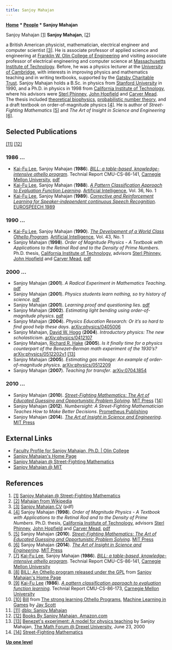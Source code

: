 ```yaml
---
title: Sanjoy Mahajan
---
```

**[Home](Home "Home") \* [People](People "People") \* Sanjoy Mahajan**



 [](http://streetfightingmath.com/author.html) Sanjoy Mahajan <a id="cite-note-1" href="#cite-ref-1">[1]</a> 
**Sanjoy Mahajan**, <a id="cite-note-2" href="#cite-ref-2">[2]</a>  

a British American physicist, mathematician, electrical engineer and computer scientist <a id="cite-note-3" href="#cite-ref-3">[3]</a>. He is associate professor of applied science and engineering at [Franklin W. Olin College of Engineering](https://en.wikipedia.org/wiki/Franklin_W._Olin_College_of_Engineering) and visiting associate professor of electrical engineering and computer science at [Massachusetts Institute of Technology](Massachusetts_Institute_of_Technology "Massachusetts Institute of Technology"). 
Before, he was a physics lecturer at the [University of Cambridge](https://en.wikipedia.org/wiki/University_of_Cambridge), with interests in improving physics and mathematics teaching and in writing textbooks, supported by the [Gatsby Charitable Trust](https://en.wikipedia.org/wiki/Gatsby_Charitable_Foundation). 
Sanjoy Mahajan holds a B.Sc. in physics from [Stanford University](Stanford_University "Stanford University") in 1990, and a Ph.D. in physics in 1998 from [California Institute of Technology](https://en.wikipedia.org/wiki/California_Institute_of_Technology), where his advisors were [Sterl Phinney](Mathematician#SPhinney "Mathematician"), [John Hopfield](Mathematician#JHopfield "Mathematician") and [Carver Mead](Mathematician#CAMead "Mathematician"). The thesis included [theoretical biophysics](https://en.wikipedia.org/wiki/Biophysics), [probabilistic number theory](https://en.wikipedia.org/wiki/Probabilistic_number_theory), and a draft textbook on order-of-magnitude physics <a id="cite-note-4" href="#cite-ref-4">[4]</a>. 
He is author of *Street-Fighting Mathematics* <a id="cite-note-5" href="#cite-ref-5">[5]</a> and *The Art of Insight in Science and Engineering* <a id="cite-note-6" href="#cite-ref-6">[6]</a>. 



## Selected Publications


<a id="cite-note-11" href="#cite-ref-11">[11]</a> <a id="cite-note-12" href="#cite-ref-12">[12]</a>



### 1986 ...


* [Kai-Fu Lee](Kai-Fu_Lee "Kai-Fu Lee"), Sanjoy Mahajan (**1986**). *[BILL: a table-based, knowledge-intensive othello program](https://kilthub.cmu.edu/articles/BILL_a_table-based_knowledge-intensive_othello_program/6603887/1)*. Technial Report CMU-CS-86-141, [Carnegie Mellon University](Carnegie_Mellon_University "Carnegie Mellon University"), [pdf](https://pdfs.semanticscholar.org/f7ab/15736ecc79452aa4546cf8d7f5aa94d6afa0.pdf)
* [Kai-Fu Lee](Kai-Fu_Lee "Kai-Fu Lee"), Sanjoy Mahajan (**1988**). *[A Pattern Classification Approach to Evaluation Function Learning](https://www.sciencedirect.com/science/article/abs/pii/0004370288900768)*. [Artificial Intelligence](https://en.wikipedia.org/wiki/Artificial_Intelligence_%28journal%29), Vol. 36, No. 1
* [Kai-Fu Lee](Kai-Fu_Lee "Kai-Fu Lee"), Sanjoy Mahajan (**1989**). *[Corrective and Reinforcement Learning for Speaker-independent continuous Speech Recognition](https://www.semanticscholar.org/paper/Corrective-and-reinforcement-learning-for-speech-Lee-Mahajan/ea82f514e0e00586f00402a4df2cd0885b4e13c5)*. [EUROSPEECH 1989](https://dblp.uni-trier.de/db/conf/interspeech/eurospeech1989.html)


### 1990 ...


* [Kai-Fu Lee](Kai-Fu_Lee "Kai-Fu Lee"), Sanjoy Mahajan (**1990**). *[The Development of a World Class Othello Program](https://www.sciencedirect.com/science/article/abs/pii/000437029090068B)*. [Artificial Intelligence](https://en.wikipedia.org/wiki/Artificial_Intelligence_%28journal%29), Vol. 43, No. 1
* Sanjoy Mahajan (**1998**). *Order of Magnitude Physics - A Textbook with Applications to the Retinal Rod and to the Density of Prime Numbers*. Ph.D. thesis, [California Institute of Technology](https://en.wikipedia.org/wiki/California_Institute_of_Technology), advisors [Sterl Phinney](Mathematician#SPhinney "Mathematician"), [John Hopfield](Mathematician#JHopfield "Mathematician") and [Carver Mead](Mathematician#CAMead "Mathematician"), [pdf](http://www.inference.phy.cam.ac.uk/sanjoy/thesis/thesis-letter.pdf)


### 2000 ...


* Sanjoy Mahajan (**2001**). *A Radical Experiment in Mathematics Teaching*. [pdf](http://www.inference.phy.cam.ac.uk/sanjoy/ihpst/benezet.pdf)
* Sanjoy Mahajan (**2001**). *Physics students learn nothing, so try history of science*. [pdf](http://www.inference.phy.cam.ac.uk/sanjoy/ihpst/rote-physics.pdf)
* Sanjoy Mahajan (**2001**). *Learning proof and questioning lies*. [pdf](http://www.inference.phy.cam.ac.uk/sanjoy/ihpst/proof.pdf)
* Sanjoy Mahajan (**2002**). *Estimating light bending using order-of-magnitude physics*. [pdf](http://www.inference.phy.cam.ac.uk/sanjoy/teaching/approximation/light-bending.pdf)
* Sanjoy Mahajan (**2004**). *Physics Education Research: Or it’s so hard to find good help these days*. [arXiv:physics/0405006](http://arxiv.org/abs/physics/0405006)
* Sanjoy Mahajan, [David W. Hogg](https://as.nyu.edu/content/nyu-as/as/faculty/david-w-hogg.html) (**2004**). *Introductory physics: The new scholasticism*. [arXiv:physics/0412107](https://arxiv.org/abs/physics/0412107)
* Sanjoy Mahajan, [Richard R. Hake](https://scholar.google.com/citations?user=10EI2q8AAAAJ&hl=en) (**2005**). *Is it finally time for a physics counterpart of the Benezet–Berman math experiment of the 1930’s?* [arXiv:physics/0512202v1](https://arxiv.org/abs/physics/0512202v1) <a id="cite-note-13" href="#cite-ref-13">[13]</a>
* Sanjoy Mahajan (**2005**). *Estimating gas mileage: An example of order-of-magnitude physics*. [arXiv:physics/0512209](https://arxiv.org/abs/physics/0512209)
* Sanjoy Mahajan (**2007**). *Teaching for transfer*. [arXiv:0704.1854](https://arxiv.org/abs/0704.1854)


### 2010 ...


* Sanjoy Mahajan (**2010**). *[Street-Fighting Mathematics: The Art of Educated Guessing and Opportunistic Problem Solving](https://mitpress.mit.edu/books/street-fighting-mathematics)*. [MIT Press](https://en.wikipedia.org/wiki/MIT_Press) <a id="cite-note-14" href="#cite-ref-14">[14]</a>
* Sanjoy Mahajan (**2012**). *Numbersight: A Street-Fighting Mathematician Teaches How to Make Better Decisions*. [Prometheus Publishing](https://en.wikipedia.org/wiki/Prometheus_Books)
* Sanjoy Mahajan (**2014**). *[The Art of Insight in Science and Engineering](https://mitpress.mit.edu/books/art-insight-science-and-engineering)*. [MIT Press](https://en.wikipedia.org/wiki/MIT_Press)


## External Links


* [Faculty Profile for Sanjoy Mahajan, Ph.D. | Olin College](http://www.olin.edu/faculty/profile/sanjoy-mahajan/)
* [Sanjoy Mahajan's Home Page](http://www.inference.phy.cam.ac.uk/sanjoy/)
* [Sanjoy Mahajan @ Street-Fighting Mathematics](http://streetfightingmath.com/author.html)
* [Sanjoy Mahajan @ MIT](http://web.mit.edu/sanjoy/www/)


## References


1. <a id="cite-ref-1" href="#cite-note-1">[1]</a> [Sanjoy Mahajan @ Street-Fighting Mathematics](http://streetfightingmath.com/author.html)
2. <a id="cite-ref-2" href="#cite-note-2">[2]</a> [Mahajan from Wikipedia](https://en.wikipedia.org/wiki/Mahajan)
3. <a id="cite-ref-3" href="#cite-note-3">[3]</a> [Sanjoy Mahajan CV](http://web.mit.edu/sanjoy/www/cv.pdf) (pdf)
4. <a id="cite-ref-4" href="#cite-note-4">[4]</a> Sanjoy Mahajan (**1998**). *Order of Magnitude Physics - A Textbook with Applications to the Retinal Rod and to the Density of Prime Numbers*. Ph.D. thesis, [California Institute of Technology](https://en.wikipedia.org/wiki/California_Institute_of_Technology), advisors [Sterl Phinney](Mathematician#SPhinney "Mathematician"), [John Hopfield](Mathematician#JHopfield "Mathematician") and [Carver Mead](Mathematician#CAMead "Mathematician"), [pdf](http://www.inference.phy.cam.ac.uk/sanjoy/thesis/thesis-letter.pdf)
5. <a id="cite-ref-5" href="#cite-note-5">[5]</a> Sanjoy Mahajan (**2010**). *[Street-Fighting Mathematics: The Art of Educated Guessing and Opportunistic Problem Solving](https://mitpress.mit.edu/books/street-fighting-mathematics)*. [MIT Press](https://en.wikipedia.org/wiki/MIT_Press)
6. <a id="cite-ref-6" href="#cite-note-6">[6]</a> Sanjoy Mahajan (**2014**). *[The Art of Insight in Science and Engineering](https://mitpress.mit.edu/books/art-insight-science-and-engineering)*. [MIT Press](https://en.wikipedia.org/wiki/MIT_Press)
7. <a id="cite-ref-7" href="#cite-note-7">[7]</a> [Kai-Fu Lee](Kai-Fu_Lee "Kai-Fu Lee"), Sanjoy Mahajan (**1986**). *[BILL: a table-based, knowledge-intensive othello program](https://kilthub.cmu.edu/articles/BILL_a_table-based_knowledge-intensive_othello_program/6603887/1)*. Technial Report CMU-CS-86-141, [Carnegie Mellon University](Carnegie_Mellon_University "Carnegie Mellon University")
8. <a id="cite-ref-8" href="#cite-note-8">[8]</a> [BILL: An Othello program released under the GPL](http://www.inference.phy.cam.ac.uk/sanjoy/othello/bill-1.0.tar.gz) from [Sanjoy Mahajan's Home Page](http://www.inference.phy.cam.ac.uk/sanjoy/)
9. <a id="cite-ref-9" href="#cite-note-9">[9]</a> [Kai-Fu Lee](Kai-Fu_Lee "Kai-Fu Lee") (**1986**). *[A pattern classification approach to evaluation function learning](https://kilthub.cmu.edu/articles/A_pattern_classification_approach_to_evaluation_function_learning/6591158)*. Technial Report CMU-CS-86-173, [Carnegie Mellon University](Carnegie_Mellon_University "Carnegie Mellon University")
10. <a id="cite-ref-10" href="#cite-note-10">[10]</a> [Bill](http://satirist.org/learn-game/systems/othello/bill.html) from [The strong learning Othello Programs](http://satirist.org/learn-game/systems/othello/), [Machine Learning in Games](http://satirist.org/learn-game/) by [Jay Scott](Jay_Scott "Jay Scott")
11. <a id="cite-ref-11" href="#cite-note-11">[11]</a> [dblp: Sanjoy Mahajan](https://dblp.uni-trier.de/pers/hd/m/Mahajan:Sanjoy)
12. <a id="cite-ref-12" href="#cite-note-12">[12]</a> [Books By Sanjoy Mahajan, Amazon.com](https://www.amazon.com/Sanjoy-Mahajan/e/B00385T6WC/)
13. <a id="cite-ref-13" href="#cite-note-13">[13]</a> [Benezet's experiment: A model for physics teaching](http://mathforum.org/kb/message.jspa?messageID=1477249) by Sanjoy Mahajan, [The Math Forum @ Drexel University](http://mathforum.org/), June 23, 2000
14. <a id="cite-ref-14" href="#cite-note-14">[14]</a> [Street-Fighting Mathematics](http://streetfightingmath.com/)

**[Up one level](People "People")**







 
